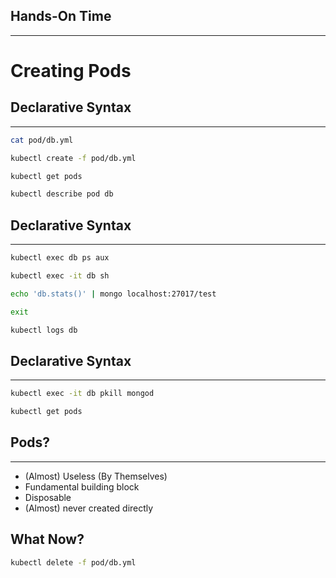 ## Hands-On Time

---

# Creating Pods


## Declarative Syntax

---

```bash
cat pod/db.yml

kubectl create -f pod/db.yml

kubectl get pods

kubectl describe pod db
```


<!-- .slide: data-background="img/seq_pod_ch03.png" data-background-size="contain" -->


## Declarative Syntax

---

```bash
kubectl exec db ps aux

kubectl exec -it db sh

echo 'db.stats()' | mongo localhost:27017/test

exit

kubectl logs db
```


## Declarative Syntax

---

```bash
kubectl exec -it db pkill mongod

kubectl get pods
```


<!-- .slide: data-background="img/pod-failed-container.png" data-background-size="contain" -->


## Pods?

---

* (Almost) Useless (By Themselves)<!-- .element: class="fragment" -->
* Fundamental building block<!-- .element: class="fragment" -->
* Disposable<!-- .element: class="fragment" -->
* (Almost) never created directly<!-- .element: class="fragment" -->


<!-- .slide: data-background="img/pod-components.png" data-background-size="contain" -->


## What Now?

```bash
kubectl delete -f pod/db.yml
```
